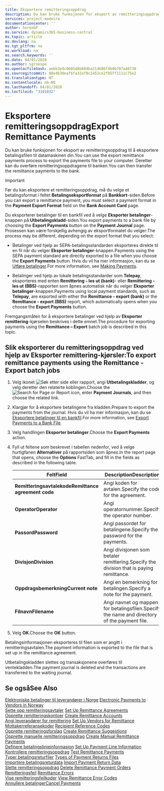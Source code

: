 ```yaml
---
title: Eksportere remitteringsoppdrag
description: Du kan bruke funksjonen for eksport av remitteringsoppdrag til å eksportere betalingsfilen til datamaskinen din.
services: project-madeira
documentationcenter: ''
author: SorenGP
ms.service: dynamics365-business-central
ms.topic: article
ms.devlang: na
ms.tgt_pltfrm: na
ms.workload: na
ms.search.keywords: ''
ms.date: 04/01/2020
ms.author: sgroespe
ms.openlocfilehash: aebb3e9c0605d8b604ba314606f4b9b707a40738
ms.sourcegitcommit: 88e4b30eaf6fa32af0c1452ce2f85ff1111c75e2
ms.translationtype: HT
ms.contentlocale: nb-NO
ms.lasthandoff: 04/01/2020
ms.locfileid: "3181032"
---
```

# <a name="export-remittance-payments"></a><span data-ttu-id="c9376-103">Eksportere remitteringsoppdrag</span><span class="sxs-lookup"><span data-stu-id="c9376-103">Export Remittance Payments</span></span>
<span data-ttu-id="c9376-104">Du kan bruke funksjonen for eksport av remitteringsoppdrag til å eksportere betalingsfilen til datamaskinen din.</span><span class="sxs-lookup"><span data-stu-id="c9376-104">You can use the export remittance payments process to export the payments file to your computer.</span></span> <span data-ttu-id="c9376-105">Deretter kan du overføre remitteringsoppdragene til banken.</span><span class="sxs-lookup"><span data-stu-id="c9376-105">You can then transfer the remittance payments to the bank.</span></span>  

> [!IMPORTANT]  
>  <span data-ttu-id="c9376-106">Før du kan eksportere et remitteringsoppdrag, må du velge et betalingsformat i feltet **Betalingseksportformat** på **Bankkort**-siden.</span><span class="sxs-lookup"><span data-stu-id="c9376-106">Before you can export a remittance payment, you must select a payment format in the **Payment Export Format** field on the **Bank Account Card** page.</span></span>  

<span data-ttu-id="c9376-107">Du eksporterer betalinger til en bankfil ved å velge **Eksporter betalinger**-knappen på **Utbetalingskladd**-siden.</span><span class="sxs-lookup"><span data-stu-id="c9376-107">You export payments to a bank file by choosing the **Export Payments** button on the **Payment Journal** page.</span></span> <span data-ttu-id="c9376-108">Prosessen kan være forskjellig avhengig av eksportformatet du velger:</span><span class="sxs-lookup"><span data-stu-id="c9376-108">The process may be different, depending on the export format that you select:</span></span>  

- <span data-ttu-id="c9376-109">Betalinger ved hjelp av SEPA-betalingsstandarden eksporteres direkte til en fil når du velger **Eksporter betalinger**-knappen.</span><span class="sxs-lookup"><span data-stu-id="c9376-109">Payments using the SEPA payment standard are directly exported to a file when you choose the **Export Payments** button.</span></span> <span data-ttu-id="c9376-110">Hvis du vil ha mer informasjon, kan du se [Utføre betalinger](../../payables-make-payments.md).</span><span class="sxs-lookup"><span data-stu-id="c9376-110">For more information, see [Making Payments](../../payables-make-payments.md).</span></span>  

- <span data-ttu-id="c9376-111">Betalinger ved hjelp av lokale betalingsstandarder som **Telepay**, eksporteres med enten **Remittering - les ut (bank)**- eller **Remittering - les ut (BBS)**-rapporten som åpnes automatisk når du velger **Eksporter betalinger**-knappen.</span><span class="sxs-lookup"><span data-stu-id="c9376-111">Payments using local payment standards, such as **Telepay**, are exported with either the **Remittance - export (bank)** or the **Remittance - export (BBS)** report, which automatically opens when you choose the **Export Payments** button.</span></span>  

<span data-ttu-id="c9376-112">Fremgangsmåten for å eksportere betalinger ved hjelp av **Eksporter remittering**-kjørselen beskrives i dette emnet.</span><span class="sxs-lookup"><span data-stu-id="c9376-112">The procedure for exporting payments using the **Remittance – Export** batch job is described in this topic.</span></span>  

## <a name="to-export-remittance-payments-using-the-remittance---export-batch-jobs"></a><span data-ttu-id="c9376-113">Slik eksporterer du remitteringsoppdrag ved hjelp av Eksporter remittering-kjørsler:</span><span class="sxs-lookup"><span data-stu-id="c9376-113">To export remittance payments using the Remittance - Export batch jobs</span></span>  

1.  <span data-ttu-id="c9376-114">Velg ikonet ![Søk etter side eller rapport](../../media/ui-search/search_small.png "Ikonet Søk etter side eller rapport"), angi **Utbetalingskladder**, og velg deretter den relaterte koblingen.</span><span class="sxs-lookup"><span data-stu-id="c9376-114">Choose the ![Search for Page or Report](../../media/ui-search/search_small.png "Search for Page or Report icon") icon, enter **Payment Journals**, and then choose the related link.</span></span>  
2.  <span data-ttu-id="c9376-115">Klargjør for å eksportere betalingene fra kladden.</span><span class="sxs-lookup"><span data-stu-id="c9376-115">Prepare to export the payments from the journal.</span></span> <span data-ttu-id="c9376-116">Hvis du vil ha mer informasjon, kan du se [Eksportere betalinger til en bankfil](../../finance-make-payments-with-bank-data-conversion-service-or-sepa-credit-transfer.md#exporting-payments-to-a-bank-file).</span><span class="sxs-lookup"><span data-stu-id="c9376-116">For more information, see [Export Payments to a Bank File](../../finance-make-payments-with-bank-data-conversion-service-or-sepa-credit-transfer.md#exporting-payments-to-a-bank-file).</span></span>  
3.  <span data-ttu-id="c9376-117">Velg handlingen **Eksporter betalinger**.</span><span class="sxs-lookup"><span data-stu-id="c9376-117">Choose the **Export Payments** action.</span></span>  
4.  <span data-ttu-id="c9376-118">Fyll ut feltene som beskrevet i tabellen nedenfor, ved å velge hurtigfanen **Alternativer** på rapportsiden som åpnes.</span><span class="sxs-lookup"><span data-stu-id="c9376-118">In the report page that opens, choose the **Options** FastTab, and fill in the fields as described in the following table.</span></span>  

    |<span data-ttu-id="c9376-119">Felt</span><span class="sxs-lookup"><span data-stu-id="c9376-119">Field</span></span>|<span data-ttu-id="c9376-120">Description</span><span class="sxs-lookup"><span data-stu-id="c9376-120">Description</span></span>|  
    |---------------------------------|---------------------------------------|  
    |<span data-ttu-id="c9376-121">**Remitteringsavtalekode**</span><span class="sxs-lookup"><span data-stu-id="c9376-121">**Remittance agreement code**</span></span>|<span data-ttu-id="c9376-122">Angi koden for avtalen.</span><span class="sxs-lookup"><span data-stu-id="c9376-122">Specify the code for the agreement.</span></span>|  
    |<span data-ttu-id="c9376-123">**Operator**</span><span class="sxs-lookup"><span data-stu-id="c9376-123">**Operator**</span></span>|<span data-ttu-id="c9376-124">Angi operatornummer.</span><span class="sxs-lookup"><span data-stu-id="c9376-124">Specify the operator number.</span></span>|  
    |<span data-ttu-id="c9376-125">**Passord**</span><span class="sxs-lookup"><span data-stu-id="c9376-125">**Password**</span></span>|<span data-ttu-id="c9376-126">Angi passordet for betalingene.</span><span class="sxs-lookup"><span data-stu-id="c9376-126">Specify the password for the payments.</span></span>|  
    |<span data-ttu-id="c9376-127">**Divisjon**</span><span class="sxs-lookup"><span data-stu-id="c9376-127">**Division**</span></span>|<span data-ttu-id="c9376-128">Angi divisjonen som betaler remittering.</span><span class="sxs-lookup"><span data-stu-id="c9376-128">Specify the division that is paying remittance.</span></span>|  
    |<span data-ttu-id="c9376-129">**Oppdragsbemerkning**</span><span class="sxs-lookup"><span data-stu-id="c9376-129">**Current note**</span></span>|<span data-ttu-id="c9376-130">Angi en bemerkning for betalingen.</span><span class="sxs-lookup"><span data-stu-id="c9376-130">Specify a note for the payment.</span></span>|  
    |<span data-ttu-id="c9376-131">**Filnavn**</span><span class="sxs-lookup"><span data-stu-id="c9376-131">**Filename**</span></span>|<span data-ttu-id="c9376-132">Angi navnet og mappen for betalingsfilen.</span><span class="sxs-lookup"><span data-stu-id="c9376-132">Specify the name and directory of the payment file.</span></span>|  

5.  <span data-ttu-id="c9376-133">Velg **OK**.</span><span class="sxs-lookup"><span data-stu-id="c9376-133">Choose the **OK** button.</span></span>  

<span data-ttu-id="c9376-134">Betalingsinformasjonen eksporteres til filen som er angitt i remitteringsavtalen.</span><span class="sxs-lookup"><span data-stu-id="c9376-134">The payment information is exported to the file that is set up in the remittance agreement.</span></span>  

<span data-ttu-id="c9376-135">Utbetalingskladden slettes og transaksjonene overføres til ventekladden.</span><span class="sxs-lookup"><span data-stu-id="c9376-135">The payment journal is deleted and the transactions are transferred to the waiting journal.</span></span>  

## <a name="see-also"></a><span data-ttu-id="c9376-136">Se også</span><span class="sxs-lookup"><span data-stu-id="c9376-136">See Also</span></span>  
 <span data-ttu-id="c9376-137">[Elektroniske betalinger til leverandører i Norge](electronic-payments-to-vendors-in-norway.md) </span><span class="sxs-lookup"><span data-stu-id="c9376-137">[Electronic Payments to Vendors in Norway](electronic-payments-to-vendors-in-norway.md) </span></span>  
 <span data-ttu-id="c9376-138">[Sette opp remitteringsavtaler](how-to-set-up-remittance-agreements.md) </span><span class="sxs-lookup"><span data-stu-id="c9376-138">[Set Up Remittance Agreements](how-to-set-up-remittance-agreements.md) </span></span>  
 <span data-ttu-id="c9376-139">[Opprette remitteringskontoer](how-to-create-remittance-accounts.md) </span><span class="sxs-lookup"><span data-stu-id="c9376-139">[Create Remittance Accounts](how-to-create-remittance-accounts.md) </span></span>  
 <span data-ttu-id="c9376-140">[Angi leverandører for remittering](how-to-set-up-vendors-for-remittance.md) </span><span class="sxs-lookup"><span data-stu-id="c9376-140">[Set Up Vendors for Remittance](how-to-set-up-vendors-for-remittance.md) </span></span>  
 <span data-ttu-id="c9376-141">[Mottakerreferansekoder](recipient-reference-codes.md) </span><span class="sxs-lookup"><span data-stu-id="c9376-141">[Recipient Reference Codes](recipient-reference-codes.md) </span></span>  
 <span data-ttu-id="c9376-142">[Opprette remitteringsforslag](how-to-create-remittance-suggestions.md) </span><span class="sxs-lookup"><span data-stu-id="c9376-142">[Create Remittance Suggestions](how-to-create-remittance-suggestions.md) </span></span>  
 <span data-ttu-id="c9376-143">[Opprette manuelle remitteringsoppdrag](how-to-create-manual-remittance-payments.md) </span><span class="sxs-lookup"><span data-stu-id="c9376-143">[Create Manual Remittance Payments](how-to-create-manual-remittance-payments.md) </span></span>  
 <span data-ttu-id="c9376-144">[Definere betalingslinjeinformasjon](how-to-set-up-payment-line-information.md) </span><span class="sxs-lookup"><span data-stu-id="c9376-144">[Set Up Payment Line Information](how-to-set-up-payment-line-information.md) </span></span>  
 <span data-ttu-id="c9376-145">[Kontrollere remitteringsoppdrag](how-to-test-remittance-payments.md) </span><span class="sxs-lookup"><span data-stu-id="c9376-145">[Test Remittance Payments](how-to-test-remittance-payments.md) </span></span>  
 <span data-ttu-id="c9376-146">[Typer betalingsreturfiler](types-of-payment-returns-files.md) </span><span class="sxs-lookup"><span data-stu-id="c9376-146">[Types of Payment Returns Files](types-of-payment-returns-files.md) </span></span>  
 <span data-ttu-id="c9376-147">[Importere betalingsreturdata](how-to-import-payment-return-data.md) </span><span class="sxs-lookup"><span data-stu-id="c9376-147">[Import Payment Return Data](how-to-import-payment-return-data.md) </span></span>  
 <span data-ttu-id="c9376-148">[Slette remitteringsoppdrag](how-to-delete-remittance-payment-orders.md) </span><span class="sxs-lookup"><span data-stu-id="c9376-148">[Delete Remittance Payment Orders](how-to-delete-remittance-payment-orders.md) </span></span>  
 <span data-ttu-id="c9376-149">[Remitteringsfeil](remittance-errors.md) </span><span class="sxs-lookup"><span data-stu-id="c9376-149">[Remittance Errors](remittance-errors.md) </span></span>  
 <span data-ttu-id="c9376-150">[Vise remitteringsfeilkoder](how-to-view-remittance-error-codes.md) </span><span class="sxs-lookup"><span data-stu-id="c9376-150">[View Remittance Error Codes](how-to-view-remittance-error-codes.md) </span></span>  
 [<span data-ttu-id="c9376-151">Annullere betalinger</span><span class="sxs-lookup"><span data-stu-id="c9376-151">Cancel Payments</span></span>](how-to-cancel-payments.md)
